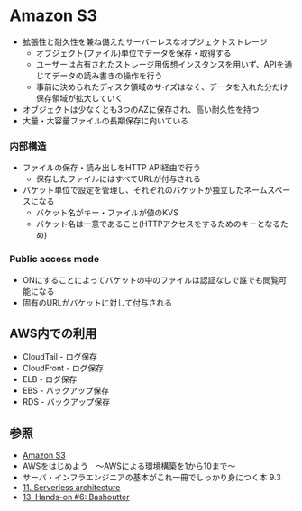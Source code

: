 # Amazon S3
- 拡張性と耐久性を兼ね備えたサーバーレスなオブジェクトストレージ
  - オブジェクト(ファイル)単位でデータを保存・取得する
  - ユーザーは占有されたストレージ用仮想インスタンスを用いず、APIを通じてデータの読み書きの操作を行う
  - 事前に決められたディスク領域のサイズはなく、データを入れた分だけ保存領域が拡大していく
- オブジェクトは少なくとも3つのAZに保存され、高い耐久性を持つ
- 大量・大容量ファイルの長期保存に向いている

### 内部構造
- ファイルの保存・読み出しをHTTP API経由で行う
  - 保存したファイルにはすべてURLが付与される
- バケット単位で設定を管理し、それぞれのバケットが独立したネームスペースになる
  - バケット名がキー・ファイルが値のKVS
  - バケット名は一意であること(HTTPアクセスをするためのキーとなるため)

### Public access mode
- ONにすることによってバケットの中のファイルは認証なしで誰でも閲覧可能になる
- 固有のURLがバケットに対して付与される

## AWS内での利用
- CloudTail - ログ保存
- CloudFront - ログ保存
- ELB - ログ保存
- EBS - バックアップ保存
- RDS - バックアップ保存

## 参照
- [Amazon S3](https://aws.amazon.com/jp/s3/)
- AWSをはじめよう　～AWSによる環境構築を1から10まで～
- サーバ・インフラエンジニアの基本がこれ一冊でしっかり身につく本 9.3
- [11. Serverless architecture](https://tomomano.github.io/learn-aws-by-coding/#sec_serverless)
- [13. Hands-on #6: Bashoutter](https://tomomano.github.io/learn-aws-by-coding/#sec_bashoutter)
